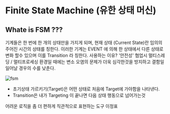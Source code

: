 # Finite State Machine (유한 상태 머신)
## Whate is FSM ???

기계들은 한 번에 한 개의 상태만을 가지게 되며, 현재 상태 (Current State)란 임의의 주어진 시간의 상태를 칭한다. 
이러한 기계는 EVENT 에 의해 한 상태에서 다른 상태로 변화 할수 있으며 이를 Transition 라 칭한다. 사용하는 이유? '안전성' 협업시 멀티스레딩 / 멀티프로세싱 환경일 때에는 변소 오염의 문제가 더욱 심각한것을 방지하고 결함일 일어날 경우의 수를 낮춘다.

![fsm](https://github.com/showhohxc/LearningStudy/assets/98040028/116503b7-1478-4202-afaa-3677316e5584)

- 초기상태 가르키기(Target)은 어떤 상태로 처음에 Target에 가야함을 나타낸다.
- Transition은 내가 Targeting 이 끝나면 다음 상태 행동으로 넘어가는것

어려운 로직을 좀 더 편하게 직관적으로 표현하는 도구 이정표
